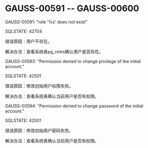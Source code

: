 # GAUSS-00591 -- GAUSS-00600<a name="ZH-CN_TOPIC_0302073004"></a>

GAUSS-00591: "role '%s' does not exist"

SQLSTATE: 42704

错误原因：用户不存在。

解决办法：查看系统表pg\_roles确认用户是否存在。

GAUSS-00593: "Permission denied to change privilege of the initial account."

SQLSTATE: 42501

错误原因：修改初始用户权限失败。

解决办法：查看系统表确认当前用户是否有权限。

GAUSS-00594: "Permission denied to change password of the initial account."

SQLSTATE: 42501

错误原因：修改初始用户密码失败。

解决办法：查看系统表确认当前用户是否有权限。
